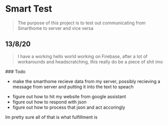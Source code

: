 # Smart Test

> The purpose of this project is to test out communicating from Smarthome to server and vice versa

## 13/8/20

> I have a working hello world working on Firebase, after a lot of workarounds and headscratching, this really do be a piece of shit imo

### Todo

- make the smarthome recieve data from my server, possibly recieving a message from server and putting it into the text to speach

* figure out how to hit my website from google assistant
* figure out how to respond with json
* figure out how to process that json and act accoringly

Im pretty sure all of that is what fulfillment is
